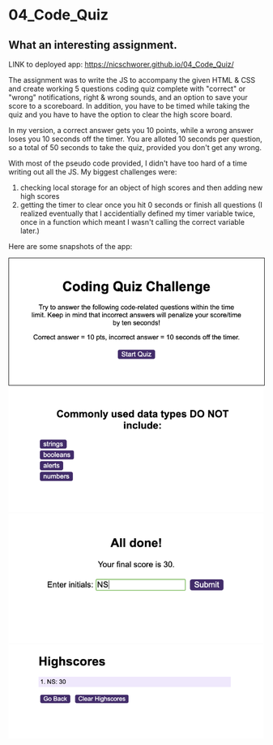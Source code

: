 # 04_Code_Quiz

## What an interesting assignment. 

LINK to deployed app: https://nicschworer.github.io/04_Code_Quiz/

The assignment was to write the JS to accompany the given HTML & CSS and create working 5 questions coding quiz complete with "correct" or "wrong" notifications, right & wrong sounds, and an option to save your score to a scoreboard. In addition, you have to be timed while taking the quiz and you have to have the option to clear the high score board. 

In my version, a correct answer gets you 10 points, while a wrong answer loses you 10 seconds off the timer. You are alloted 10 seconds per question, so a total of 50 seconds to take the quiz, provided you don't get any wrong. 

With most of the pseudo code provided, I didn't have too hard of a time writing out all the JS. My biggest challenges were:
1. checking local storage for an object of high scores and then adding new high scores
2. getting the timer to clear once you hit 0 seconds or finish all questions (I realized eventually that I accidentially defined my timer variable twice, once in a function which meant I wasn't calling the correct variable later.)

Here are some snapshots of the app:

<img src = "prodpics/StartScreen.png" border = 1px solid black>
<img src = "prodpics/QuestionScreen.png">
<img src = "prodpics/EndScreen.png">
<img src = "prodpics/ScoreScreen.png">
